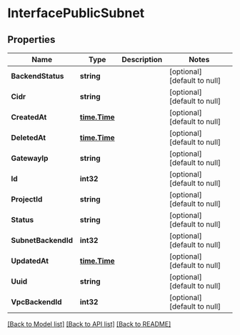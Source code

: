# InterfacePublicSubnet

## Properties
Name | Type | Description | Notes
------------ | ------------- | ------------- | -------------
**BackendStatus** | **string** |  | [optional] [default to null]
**Cidr** | **string** |  | [optional] [default to null]
**CreatedAt** | [**time.Time**](time.Time.md) |  | [optional] [default to null]
**DeletedAt** | [**time.Time**](time.Time.md) |  | [optional] [default to null]
**GatewayIp** | **string** |  | [optional] [default to null]
**Id** | **int32** |  | [optional] [default to null]
**ProjectId** | **string** |  | [optional] [default to null]
**Status** | **string** |  | [optional] [default to null]
**SubnetBackendId** | **int32** |  | [optional] [default to null]
**UpdatedAt** | [**time.Time**](time.Time.md) |  | [optional] [default to null]
**Uuid** | **string** |  | [optional] [default to null]
**VpcBackendId** | **int32** |  | [optional] [default to null]

[[Back to Model list]](../README.md#documentation-for-models) [[Back to API list]](../README.md#documentation-for-api-endpoints) [[Back to README]](../README.md)


